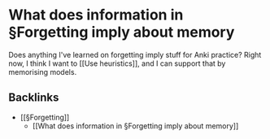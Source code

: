 # What does information in §Forgetting imply about memory
Does anything I've learned on forgetting imply stuff for Anki practice? Right now, I think I want to [[Use heuristics]], and I can support that by memorising models.

## Backlinks
* [[§Forgetting]]
	* [[What does information in §Forgetting imply about memory]]

<!-- #p1 -->

<!-- {BearID:5CCE5961-D643-479D-8E68-DBDAD601F272-27453-00004CA62275745C} -->
